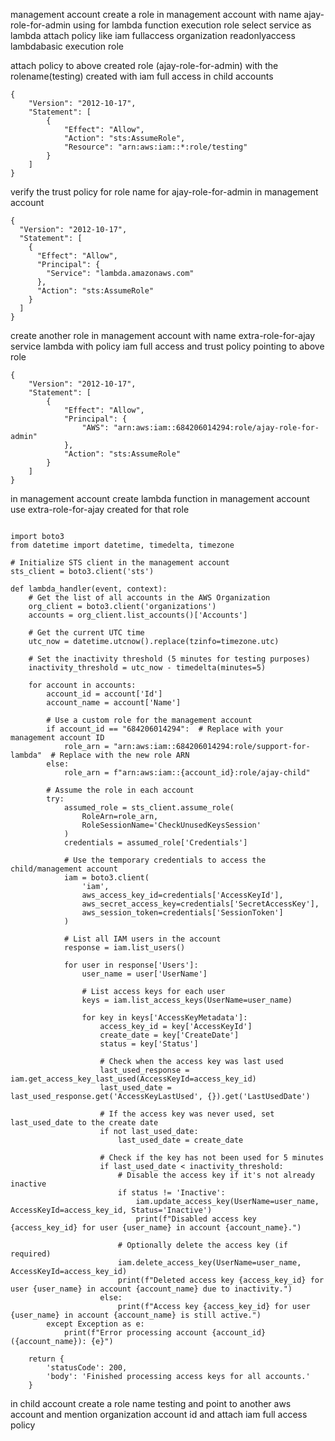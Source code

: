 management account
create a role in management account with name ajay-role-for-admin using for lambda function execution role
select service as lambda
attach policy like iam fullaccess
organization readonlyaccess
lambdabasic execution role

attach policy to above created role (ajay-role-for-admin) with the rolename(testing) created with iam full access in child accounts
```
{
    "Version": "2012-10-17",
    "Statement": [
        {
            "Effect": "Allow",
            "Action": "sts:AssumeRole",
            "Resource": "arn:aws:iam::*:role/testing"
        }
    ]
}
```

verify the  trust policy for role name for ajay-role-for-admin in management account 
```
{
  "Version": "2012-10-17",
  "Statement": [
    {
      "Effect": "Allow",
      "Principal": {
        "Service": "lambda.amazonaws.com"
      },
      "Action": "sts:AssumeRole"
    }
  ]
}
```

create another role in management account with name extra-role-for-ajay
service lambda with policy iam full access and trust policy pointing to above role
```
{
    "Version": "2012-10-17",
    "Statement": [
        {
            "Effect": "Allow",
            "Principal": {
                "AWS": "arn:aws:iam::684206014294:role/ajay-role-for-admin"
            },
            "Action": "sts:AssumeRole"
        }
    ]
}
```

in management account create lambda function in management account use extra-role-for-ajay created for that role
```

import boto3
from datetime import datetime, timedelta, timezone

# Initialize STS client in the management account
sts_client = boto3.client('sts')

def lambda_handler(event, context):
    # Get the list of all accounts in the AWS Organization
    org_client = boto3.client('organizations')
    accounts = org_client.list_accounts()['Accounts']

    # Get the current UTC time
    utc_now = datetime.utcnow().replace(tzinfo=timezone.utc)

    # Set the inactivity threshold (5 minutes for testing purposes)
    inactivity_threshold = utc_now - timedelta(minutes=5)

    for account in accounts:
        account_id = account['Id']
        account_name = account['Name']

        # Use a custom role for the management account
        if account_id == "684206014294":  # Replace with your management account ID
            role_arn = "arn:aws:iam::684206014294:role/support-for-lambda"  # Replace with the new role ARN
        else:
            role_arn = f"arn:aws:iam::{account_id}:role/ajay-child"

        # Assume the role in each account
        try:
            assumed_role = sts_client.assume_role(
                RoleArn=role_arn,
                RoleSessionName='CheckUnusedKeysSession'
            )
            credentials = assumed_role['Credentials']

            # Use the temporary credentials to access the child/management account
            iam = boto3.client(
                'iam',
                aws_access_key_id=credentials['AccessKeyId'],
                aws_secret_access_key=credentials['SecretAccessKey'],
                aws_session_token=credentials['SessionToken']
            )

            # List all IAM users in the account
            response = iam.list_users()

            for user in response['Users']:
                user_name = user['UserName']

                # List access keys for each user
                keys = iam.list_access_keys(UserName=user_name)

                for key in keys['AccessKeyMetadata']:
                    access_key_id = key['AccessKeyId']
                    create_date = key['CreateDate']
                    status = key['Status']

                    # Check when the access key was last used
                    last_used_response = iam.get_access_key_last_used(AccessKeyId=access_key_id)
                    last_used_date = last_used_response.get('AccessKeyLastUsed', {}).get('LastUsedDate')

                    # If the access key was never used, set last_used_date to the create date
                    if not last_used_date:
                        last_used_date = create_date

                    # Check if the key has not been used for 5 minutes
                    if last_used_date < inactivity_threshold:
                        # Disable the access key if it's not already inactive
                        if status != 'Inactive':
                            iam.update_access_key(UserName=user_name, AccessKeyId=access_key_id, Status='Inactive')
                            print(f"Disabled access key {access_key_id} for user {user_name} in account {account_name}.")

                        # Optionally delete the access key (if required)
                        iam.delete_access_key(UserName=user_name, AccessKeyId=access_key_id)
                        print(f"Deleted access key {access_key_id} for user {user_name} in account {account_name} due to inactivity.")
                    else:
                        print(f"Access key {access_key_id} for user {user_name} in account {account_name} is still active.")
        except Exception as e:
            print(f"Error processing account {account_id} ({account_name}): {e}")

    return {
        'statusCode': 200,
        'body': 'Finished processing access keys for all accounts.'
    }
```

in child account create a role name testing and point to another aws account and mention organization account id and attach iam full access policy